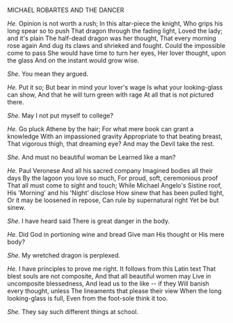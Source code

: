 MICHAEL ROBARTES AND THE DANCER

*He.* Opinion is not worth a rush;
In this altar-piece the knight,
Who grips his long spear so to push
That dragon through the fading light,
Loved the lady; and it's plain
The half-dead dragon was her thought,
That every morning rose again
And dug its claws and shrieked and fought.
Could the impossible come to pass
She would have time to turn her eyes,
Her lover thought, upon the glass
And on the instant would grow wise.

*She.* You mean they argued.

*He.* Put it so;
But bear in mind your lover's wage
Is what your looking-glass can show,
And that he will turn green with rage
At all that is not pictured there.

*She.* May I not put myself to college?

*He.* Go pluck Athene by the hair;
For what mere book can grant a knowledge
With an impassioned gravity
Appropriate to that beating breast,
That vigorous thigh, that dreaming eye?
And may the Devil take the rest.

*She.* And must no beautiful woman be
Learned like a man?

*He.* Paul Veronese
And all his sacred company
Imagined bodies all their days
By the lagoon you love so much,
For proud, soft, ceremonious proof
That all must come to sight and touch;
While Michael Angelo's Sistine roof,
His 'Morning' and his 'Night' disclose
How sinew that has been pulled tight,
Or it may be loosened in repose,
Can rule by supernatural right
Yet be but sinew.

*She.* I have heard said
There is great danger in the body.

*He.* Did God in portioning wine and bread
Give man His thought or His mere body?

*She.* My wretched dragon is perplexed.

*He.* I have principles to prove me right.
It follows from this Latin text
That blest souls are not composite,
And that all beautiful women may
Live in uncomposite blessedness,
And lead us to the like -- if they
Will banish every thought, unless
The lineaments that please their view
When the long looking-glass is full,
Even from the foot-sole think it too.

*She.* They say such different things at school.
